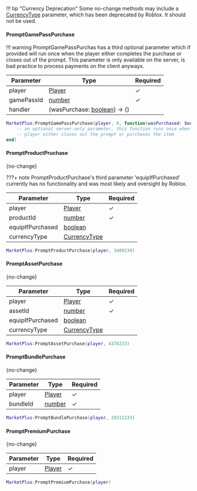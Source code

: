 [Player]: https://create.roblox.com/docs/reference/engine/classes/Player
[number]: https://create.roblox.com/docs/scripting/luau/numbers
[boolean]: https://create.roblox.com/docs/scripting/luau/booleans
[CurrencyType]: https://create.roblox.com/docs/reference/engine/enums/CurrencyType

!!! tip "Currency Deprecation"
    Some no-change methods may include a [CurrencyType] parameter, which has been deprecated by Roblox. It should not be used.

#### PromptGamePassPurchase

!!! warning
    PromptGamePassPurchas has a third optional parameter which if provided will run once when the player either completes the purchase or closes out of the prompt. This parameter is only available on the server, is bad practice to process payments on the client anyways.

| Parameter | Type | Required |
| - | - | - |
| player | [Player] | ✓ |
| gamePassId | [number] | ✓ |
| handler | (wasPurchase: [boolean]) -> () | |

```lua
MarketPlus:PromptGamePassPurchase(player, 0, function(wasPurchased: boolean)
    -- an optional server-only parameter, this function runs once when the
    -- player either closes out the prompt or purchases the item
end)
```

#### PromptProductPruchase
{no-change}

???+ note
    PromptProductPurchase's third parameter 'equipIfPurchased' currently has no functionality and was most likely and oversight by Roblox.

| Parameter | Type | Required |
| - | - | - |
| player | [Player] | ✓ |
| productId | [number] | ✓ |
| equipIfPurchased | [boolean] | |
| currencyType | [CurrencyType] | |

```lua
MarketPlus:PromptProductPurchase(player, 3489239)
```

#### PromptAssetPurchase
{no-change}

| Parameter | Type | Required |
| - | - | - |
| player | [Player] | ✓ |
| assetId | [number] | ✓ |
| equipIfPurchased | [boolean] | |
| currencyType | [CurrencyType] | |

```lua
MarketPlus:PromptAssetPurchase(player, 4378233)
```

#### PromptBundlePurchase
{no-change}

| Parameter | Type | Required |
| - | - | - |
| player | [Player] | ✓ |
| bundleId | [number] | ✓ |

```lua
MarketPlus:PromptBundlePurchase(player, 29311233)
```

#### PromptPremiumPurchase
{no-change}

| Parameter | Type | Required |
| - | - | - |
| player | [Player] | ✓ |

```lua
MarketPlus:PromptPremiumPurchase(player)
```